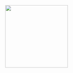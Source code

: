 <div id="header" align="center">
  <img src="https://od.lk/s/NDZfMzM0NjQ5NTNf/Yasza.PNG" width="200"/>
</div>

<!--
**FrakBeerlover69/FrakBeerlover69** is a ✨ _special_ ✨ repository because its `README.md` (this file) appears on your GitHub profile.

Here are some ideas to get you started:

- 🔭 I’m currently working on ...
- 🌱 I’m currently learning ...
- 👯 I’m looking to collaborate on ...
- 🤔 I’m looking for help with ...
- 💬 Ask me about ...
- 📫 How to reach me: ...
- 😄 Pronouns: ...
- ⚡ Fun fact: ...
-->
